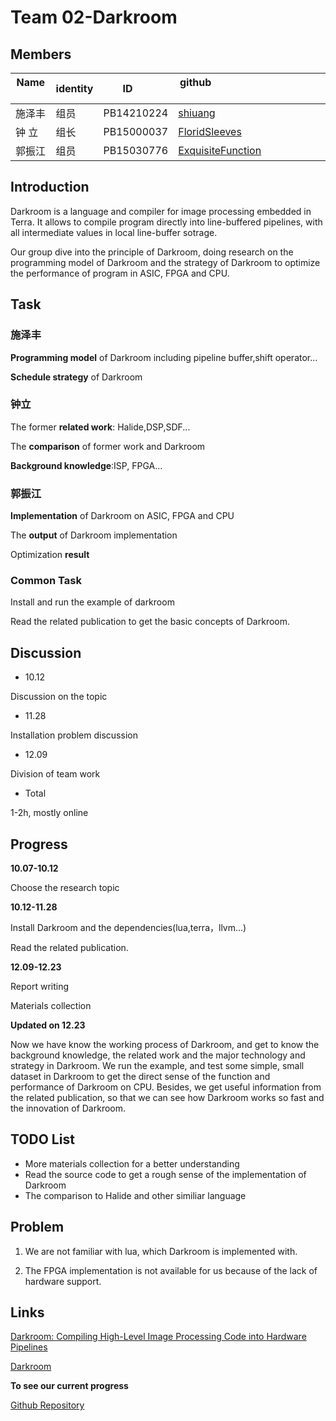 # Team 02-Darkroom
## Members
|Name   | identity| ID        | github                                                                                    
|----|--------|----|------                                                                                    
|施泽丰 | 组员 | PB14210224 | [shiuang](https://github.com/orgs/Compiler-02/people/shiuang)                              
|钟  立 | 组长 | PB15000037 | [FloridSleeves](https://github.com/orgs/Compiler-02/people/FloridSleeves)                 
|郭振江 | 组员 | PB15030776 | [ExquisiteFunction](https://github.com/ExquisiteFunction/darkroom/commits/master/report.md?author=ExquisiteFunction)

## Introduction
Darkroom is a language and compiler for image processing embedded in Terra. It allows to compile program directly into line-buffered pipelines, with all intermediate values in local line-buffer sotrage.

Our group dive into the principle of Darkroom, doing research on the programming model of Darkroom and the strategy of Darkroom to optimize the performance of program in ASIC, FPGA and CPU. 

## Task  
### 施泽丰

 **Programming model** of Darkroom including pipeline buffer,shift operator...

 **Schedule strategy** of Darkroom

### 钟立

 The former **related work**: Halide,DSP,SDF...
 
 The **comparison** of former work and Darkroom

 **Background knowledge**:ISP, FPGA...

### 郭振江

 **Implementation** of Darkroom on ASIC, FPGA and CPU

 The **output** of Darkroom implementation

 Optimization **result**

### Common Task

Install and run the example of darkroom

Read the related publication to get the basic concepts of Darkroom.

## Discussion

* 10.12

 Discussion on the topic

* 11.28

 Installation problem discussion

* 12.09

 Division of team work
 
* Total

1-2h, mostly online
 
## Progress
**10.07-10.12**

  Choose the research topic

**10.12-11.28**

  Install Darkroom and the dependencies(lua,terra，llvm...)

  Read the related publication.

**12.09-12.23**

  Report writing

  Materials collection

**Updated on 12.23**

Now we have know the working process of Darkroom, and get to know the background knowledge, the related work and the major technology and strategy in Darkroom. We run the example, and test some simple, small dataset in Darkroom to get the direct sense of the function and performance of Darkroom on CPU. Besides, we get useful information from the related publication, so that we can see how Darkroom works so fast and the innovation of Darkroom.

## TODO List
* More materials collection for a better understanding
* Read the source code to get a rough sense of the implementation of Darkroom
* The comparison to Halide and other similiar language

## Problem
1. We are not familiar with lua, which Darkroom is implemented with.

2. The FPGA implementation is not available for us because of the lack of hardware support.

## Links
[Darkroom: Compiling High-Level Image Processing Code into Hardware Pipelines](http://darkroom-lang.org/darkroom14-low.pdf)

[Darkroom](http://darkroom-lang.org/)

**To see our current progress**

[Github Repository](https://github.com/Compiler-02)
